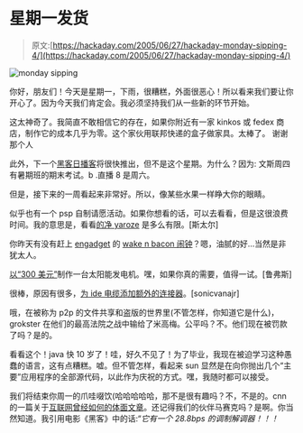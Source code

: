 # 星期一发货

> 原文:[https://hackaday.com/2005/06/27/hackaday-monday-sipping-4/](https://hackaday.com/2005/06/27/hackaday-monday-sipping-4/)

![monday sipping](../Images/1e0c03a1834e527e31cc135c48162926.png)

你好，朋友们！今天是星期一，下雨，很糟糕，外面很恶心！所以看来我们要让你开心了。因为今天我们肯定会。我必须坚持我们从一些新的环节开始。

这太神奇了。我简直不敢相信它的存在，如果你附近有一家 kinkos 或 fedex 商店，制作它的成本几乎为零。这个家伙用联邦快递的盒子做家具。太棒了。
谢谢那个人

此外，下一个[黑客日播客](http://hackaday.com/search/?q=podcasts&submit=Search+%BB)将很快推出，但不是这个星期。为什么？因为:
文斯周四有暑期班的期末考试。b .直播 8 是周六。

但是，接下来的一周看起来非常好。所以，像某些水果一样睁大你的眼睛。

似乎也有一个 psp 自制请愿活动。如果你想看的话，可以去看看，但是这很浪费时间。我的意思是，看看[的净 yaroze](http://en.wikipedia.org/wiki/Net_Yaroze) 是多么有限。[斯太尔]

你昨天有没有赶上 [engadget](http://) 的 [wake n bacon 闹钟](http://www.mathlete.com/portfolio/wakeNbacon.php)？嗯，油腻的好…当然是非犹太人。

[以“300 美元”](http://www.rain.org/%7Ephilfear/how2solar.html)制作一台太阳能发电机。嘿，如果你真的需要，值得一试。[鲁弗斯]

很棒，原因有很多，[为 ide 电缆添加额外的连接器](http://xbox-scene.com/articles/extra-connector-ide.php)。[sonicvanajr]

哦，在被称为 p2p 的文件共享和盗版的世界里(不管怎样，你知道它是什么)，grokster 在他们的最高法院之战中输给了米高梅。公平吗？不。他们现在被罚款了吗？是的。

看看这个！java 快 10 岁了！哇，好久不见了！为了毕业，我现在被迫学习这种愚蠢的语言，这有点糟糕。嘘。但不管怎样，看起来 sun 显然是在向你抛出几个“主要”应用程序的全部源代码，以此作为庆祝的方式。嘿，我随时都可以接受。

我们将结束你周一的爪哇啜饮(哈哈哈哈哈，那不是很有趣吗？不，不是的。cnn 的一篇关于[互联网曾经如何的体面文章](http://www.cnn.com/2005/TECH/internet/06/23/evolution.main/index.html)。还记得我们的伙伴马赛克吗？是啊。你当然知道。我引用电影《黑客》中的话:“*它有一个 28.8bps 的调制解调器！！！*